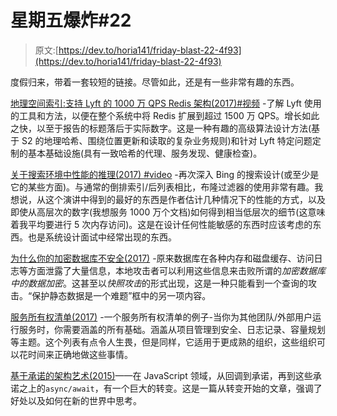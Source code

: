 # 星期五爆炸#22

> 原文:[https://dev.to/horia141/friday-blast-22-4f93](https://dev.to/horia141/friday-blast-22-4f93)

度假归来，带着一套较短的链接。尽管如此，还是有一些非常有趣的东西。

[地理空间索引:支持 Lyft 的 1000 万 QPS Redis 架构(2017)#视频](https://www.youtube.com/watch?v=cSFWlF96Sds) -了解 Lyft 使用的工具和方法，以便在整个系统中将 Redis 扩展到超过 1500 万 QPS。增长如此之快，以至于报告的标题落后于实际数字。这是一种有趣的高级算法设计方法(基于 S2 的地理哈希、围绕位置更新和读取的复杂业务规则)和针对 Lyft 特定问题定制的基本基础设施(具有一致哈希的代理、服务发现、健康检查)。

[关于搜索环境中性能的推理(2017) #video](https://www.youtube.com/watch?v=80LKF2qph6I) -再次深入 Bing 的搜索设计(或至少是它的某些方面)。与通常的倒排索引/后列表相比，布隆过滤器的使用非常有趣。我想说，从这个演讲中得到的最好的东西是作者估计几种情况下的性能的方式，以及即使从高层次的数字(我想服务 1000 万个文档)如何得到相当低层次的细节(这意味着我平均要进行 5 次内存访问)。这是在设计任何性能敏感的东西时应该考虑的东西。也是系统设计面试中经常出现的东西。

[为什么你的加密数据库不安全(2017)](https://blog.acolyer.org/2017/06/16/why-your-encrypted-database-is-not-secure/) -原来数据库在各种内存和磁盘缓存、访问日志等方面泄露了大量信息，本地攻击者可以利用这些信息来击败所谓的*加密数据库中的数据加密*。这甚至以*快照攻击*的形式出现，这是一种只能看到一个查询的攻击。“保护静态数据是一个难题”框中的另一项内容。

[服务所有权清单(2017)](http://codecapsule.com/2017/11/12/service-ownership-checklist/) -一个服务所有权清单的例子-当你为其他团队/外部用户运行服务时，你需要涵盖的所有基础。涵盖从项目管理到安全、日志记录、容量规划等主题。这个列表有点令人生畏，但是同样，它适用于更成熟的组织，这些组织可以花时间来正确地做这些事情。

[基于承诺的架构艺术(2015)](http://blog.rangle.io/the-art-of-promise-based-architecture/)——在 JavaScript 领域，从回调到承诺，再到这些承诺之上的`async/await`，有一个巨大的转变。这是一篇从转变开始的文章，强调了好处以及如何在新的世界中思考。